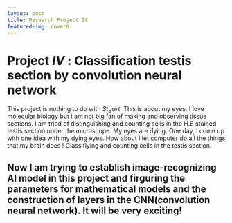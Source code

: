 ```yaml
---
layout: post
title: Research Project IV
featured-img: cover6
---
```

# Project *IV* : Classification testis section by convolution neural network
This project is nothing to do with *Stgart*. This is about my eyes.
I love molecular biology but I am not big fan of making and observing tissue sections. 
I am tried of distinguishing and counting cells in the H.E stained testis section under the microscope.
My eyes are dying. One day, I come up with one idea with my dying eyes. How about I let computer do all the things that my brain does ! Classifiying and counting cells in the testis section. 
##  Now I am trying to establish image-recognizing AI model in this project and firguring the parameters for mathematical models and the construction of layers in the CNN(convolution neural network). It will be very exciting! 
